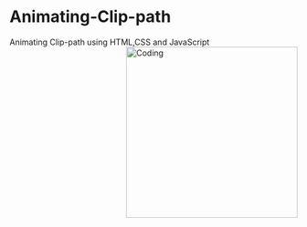 # Animating-Clip-path
Animating Clip-path using HTML,CSS and JavaScript
<img align="right" alt="Coding" width="300" src="https://drive.google.com/file/d/1DLx_2VJe6YK3Dtl_MGyqlb522HsX8-tG/view">
